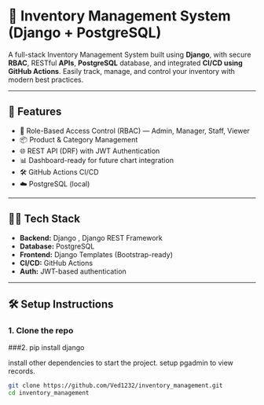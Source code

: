 # 🧾 Inventory Management System (Django + PostgreSQL)

A full-stack Inventory Management System built using **Django**, with secure **RBAC**, RESTful **APIs**, **PostgreSQL** database, and integrated **CI/CD using GitHub Actions**. Easily track, manage, and control your inventory with modern best practices.

---

## 🚀 Features

- 🔐 Role-Based Access Control (RBAC) — Admin, Manager, Staff, Viewer
- 📦 Product & Category Management
- 🌐 REST API (DRF) with JWT Authentication
- 📊 Dashboard-ready for future chart integration
- 🛠 GitHub Actions CI/CD
- ☁️ PostgreSQL (local)

---

## 🧑‍💻 Tech Stack

- **Backend:** Django , Django REST Framework
- **Database:** PostgreSQL
- **Frontend:** Django Templates (Bootstrap-ready)
- **CI/CD:** GitHub Actions
- **Auth:** JWT-based authentication

---

## 🛠️ Setup Instructions

### 1. Clone the repo
###2. pip install django

install other dependencies to start the project.
setup pgadmin to view records.
```bash
git clone https://github.com/Ved1232/inventory_management.git
cd inventory_management
